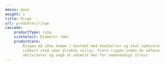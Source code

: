 ```yaml
---
menus: main
weight: 1
title: Ringe
url: produkter/ringe
cascade:
    productType: ring
    sizeSelect: Diameter (mm)
    productCare:
        Ringen må ikke komme i kontakt med kemikalier og skal opbevares et
        sikkert sted uden direkte sollys. Fjern ringen inden du udfører fysiske
        aktiviteter og ungå at udsætte den for unødvendigt stress
---
```

